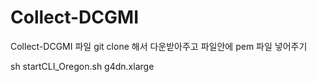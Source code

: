 # Collect-DCGMI

Collect-DCGMI 파일 git clone 해서 다운받아주고 파일안에 pem 파일 넣어주기

sh startCLI_Oregon.sh g4dn.xlarge
